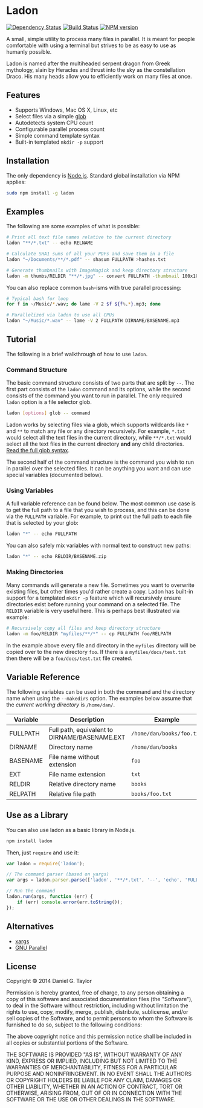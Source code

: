 Ladon
=====

[![Dependency Status](https://david-dm.org/danielgtaylor/ladon.png)](https://david-dm.org/danielgtaylor/ladon) [![Build Status](https://travis-ci.org/danielgtaylor/ladon.png?branch=master)](https://travis-ci.org/danielgtaylor/ladon) [![NPM version](https://badge.fury.io/js/ladon.png)](http://badge.fury.io/js/Ladon)

A small, simple utility to process many files in parallel. It is meant for people comfortable with using a terminal but strives to be as easy to use as humanly possible.

Ladon is named after the multiheaded serpent dragon from Greek mythology, slain by Heracles and thrust into the sky as the constellation Draco. His many heads allow you to efficiently work on many files at once.

Features
--------
* Supports Windows, Mac OS X, Linux, etc
* Select files via a simple [glob](https://www.npmjs.org/package/glob)
* Autodetects system CPU count
* Configurable parallel process count
* Simple command template syntax
* Built-in templated `mkdir -p` support

Installation
------------
The only dependency is [Node.js](http://nodejs.org/). Standard global installation via NPM applies:

```bash
sudo npm install -g ladon
```

Examples
--------
The following are some examples of what is possible:

```bash
# Print all text file names relative to the current directory
ladon "**/*.txt" -- echo RELNAME

# Calculate SHA1 sums of all your PDFs and save them in a file
ladon "~/Documents/**/*.pdf" -- shasum FULLPATH >hashes.txt

# Generate thumbnails with ImageMagick and keep directory structure
ladon -m thumbs/RELDIR "**/*.jpg" -- convert FULLPATH -thumbnail 100x100^ -gravity center -extent 100x100 thumbs/RELNAME'
```

You can also replace common `bash`-isms with true parallel processing:

```bash
# Typical bash for loop
for f in ~/Music/*.wav; do lame -V 2 $f ${f%.*}.mp3; done

# Parallelized via ladon to use all CPUs
ladon "~/Music/*.wav" -- lame -V 2 FULLPATH DIRNAME/BASENAME.mp3
```

Tutorial
--------
The following is a brief walkthrough of how to use `ladon`.

### Command Structure
The basic command structure consists of two parts that are split by `--`. The first part consists of the `ladon` command and its options, while the second consists of the command you want to run in parallel. The only required `ladon` option is a file selector glob.

```bash
ladon [options] glob -- command
```

Ladon works by selecting files via a glob, which supports wildcards like `*` and `**` to match any file or any directory recursively. For example, `*.txt` would select all the text files in the current directory, while `**/*.txt` would select all the text files in the current directory __and__ any child directories. [Read the full glob syntax](https://www.npmjs.org/package/glob).

The second half of the command structure is the command you wish to run in parallel over the selected files. It can be anything you want and can use special variables (documented below).

### Using Variables
A full variable reference can be found below. The most common use case is to get the full path to a file that you wish to process, and this can be done via the `FULLPATH` variable. For example, to print out the full path to each file that is selected by your glob:

```bash
ladon "*" -- echo FULLPATH
```

You can also safely mix variables with normal text to construct new paths:

```bash
ladon "*" -- echo RELDIR/BASENAME.zip
```

### Making Directories
Many commands will generate a new file. Sometimes you want to overwrite existing files, but other times you'd rather create a copy. Ladon has built-in support for a templated `mkdir -p` feature which will recursively ensure directories exist before running your command on a selected file. The `RELDIR` variable is very useful here. This is perhaps best illustrated via example:

```bash
# Recursively copy all files and keep directory structure
ladon -m foo/RELDIR "myfiles/**/*" -- cp FULLPATH foo/RELPATH
```

In the example above every file and directory in the `myfiles` directory will be copied over to the new directory `foo`. If there is a `myfiles/docs/test.txt` then there will be a `foo/docs/test.txt` file created.

Variable Reference
------------------
The following variables can be used in both the command and the directory name when using the `--makedirs` option. The examples below assume that the _current working directory_ is `/home/dan/`.

| __Variable__ | __Description__                               | __Example__               |
| ------------ | --------------------------------------------- | ------------------------- |
| FULLPATH     | Full path, equivalent to DIRNAME/BASENAME.EXT | `/home/dan/books/foo.txt` |
| DIRNAME      | Directory name                                | `/home/dan/books`         |
| BASENAME     | File name without extension                   | `foo`                     |
| EXT          | File name extension                           | `txt`                     |
| RELDIR       | Relative directory name                       | `books`                   |
| RELPATH      | Relative file path                            | `books/foo.txt`           |

Use as a Library
----------------
You can also use ladon as a basic library in Node.js.

```bash
npm install ladon
```

Then, just `require` and use it:

```javascript
var ladon = require('ladon');

// The command parser (based on yargs)
var args = ladon.parser.parse(['ladon', '**/*.txt', '--', 'echo', 'FULLPATH']);

// Run the command
ladon.run(args, function (err) {
    if (err) console.error(err.toString());
});
```

Alternatives
------------

* [xargs](http://offbytwo.com/2011/06/26/things-you-didnt-know-about-xargs.html)
* [GNU Parallel](http://www.gnu.org/software/parallel/)

License
-------
Copyright &copy; 2014 Daniel G. Taylor

Permission is hereby granted, free of charge, to any person obtaining a copy of this software and associated documentation files (the "Software"), to deal in the Software without restriction, including without limitation the rights to use, copy, modify, merge, publish, distribute, sublicense, and/or sell copies of the Software, and to permit persons to whom the Software is furnished to do so, subject to the following conditions:

The above copyright notice and this permission notice shall be included in all copies or substantial portions of the Software.

THE SOFTWARE IS PROVIDED "AS IS", WITHOUT WARRANTY OF ANY KIND, EXPRESS OR IMPLIED, INCLUDING BUT NOT LIMITED TO THE WARRANTIES OF MERCHANTABILITY, FITNESS FOR A PARTICULAR PURPOSE AND NONINFRINGEMENT. IN NO EVENT SHALL THE AUTHORS OR COPYRIGHT HOLDERS BE LIABLE FOR ANY CLAIM, DAMAGES OR OTHER LIABILITY, WHETHER IN AN ACTION OF CONTRACT, TORT OR OTHERWISE, ARISING FROM, OUT OF OR IN CONNECTION WITH THE SOFTWARE OR THE USE OR OTHER DEALINGS IN THE SOFTWARE.
